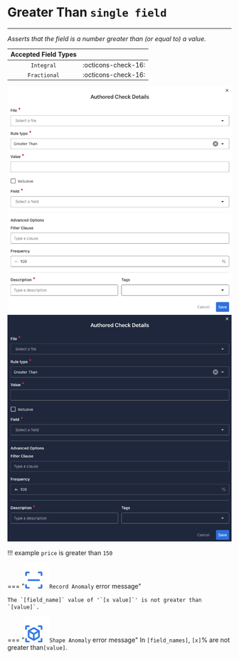 # Greater Than <spam id='single-field'>`single field`</spam>

---

*Asserts that the field is a number greater than (or equal to) a value.*

| Accepted Field Types   |                      |
| :--------------------: | :------------------: |
| `Integral`             | :octicons-check-16:   |
| `Fractional`           | :octicons-check-16:   |

![Screenshot](../assets/checks/rule-types/greater-than-check-light.png#only-light)
![Screenshot](../assets/checks/rule-types/greater-than-check-dark.png#only-dark)

!!! example
    `price` is greater than `150`

=== "![Screenshot](../assets/checks/rule-types/icons/icon-record-anomaly-dark.svg)`Record Anomaly` error message"

    The `[field_name]` value of '`[x value]`' is not greater than `[value]`.

=== "![Screenshot](../assets/checks/rule-types/icons/icon-shape-anomaly-dark.svg)`Shape Anomaly` error message"
    In `[field_names]`, `[x]`% are not greater than`[value]`.
